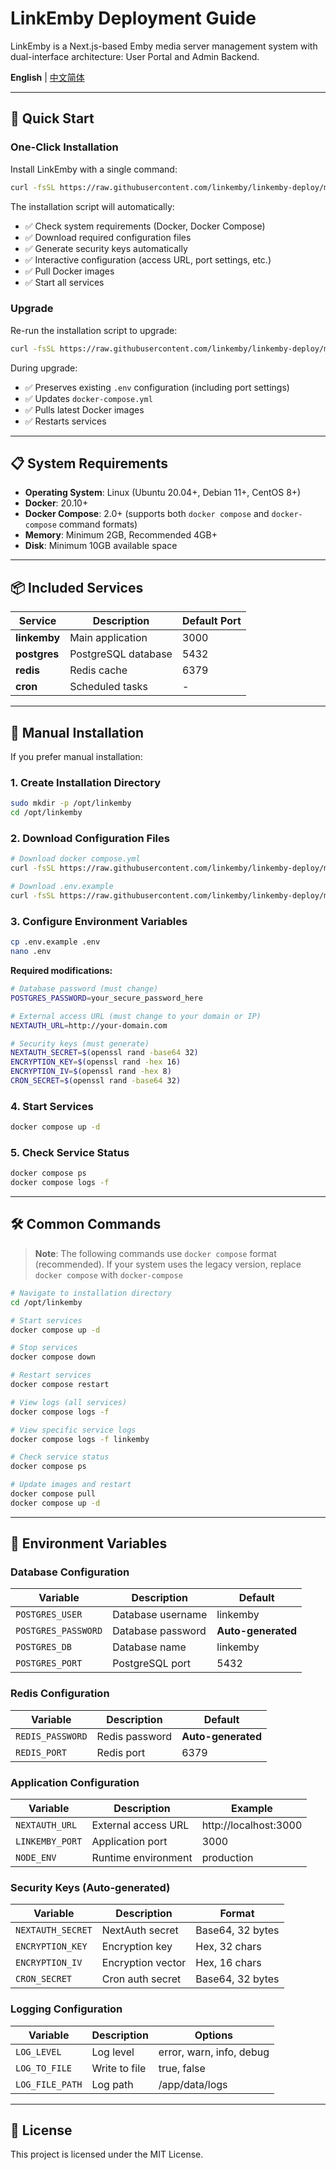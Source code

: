 # LinkEmby Deployment Guide

LinkEmby is a Next.js-based Emby media server management system with dual-interface architecture: User Portal and Admin Backend.

**English** | [中文简体](README.zh-CN.md)

---


## 🚀 Quick Start

### One-Click Installation

Install LinkEmby with a single command:

```bash
curl -fsSL https://raw.githubusercontent.com/linkemby/linkemby-deploy/main/install.sh | bash
```

The installation script will automatically:
- ✅ Check system requirements (Docker, Docker Compose)
- ✅ Download required configuration files
- ✅ Generate security keys automatically
- ✅ Interactive configuration (access URL, port settings, etc.)
- ✅ Pull Docker images
- ✅ Start all services

### Upgrade

Re-run the installation script to upgrade:

```bash
curl -fsSL https://raw.githubusercontent.com/linkemby/linkemby-deploy/main/install.sh | bash
```

During upgrade:
- ✅ Preserves existing `.env` configuration (including port settings)
- ✅ Updates `docker-compose.yml`
- ✅ Pulls latest Docker images
- ✅ Restarts services

---

## 📋 System Requirements

- **Operating System**: Linux (Ubuntu 20.04+, Debian 11+, CentOS 8+)
- **Docker**: 20.10+
- **Docker Compose**: 2.0+ (supports both `docker compose` and `docker-compose` command formats)
- **Memory**: Minimum 2GB, Recommended 4GB+
- **Disk**: Minimum 10GB available space

---

## 📦 Included Services

| Service | Description | Default Port |
|---------|-------------|--------------|
| **linkemby** | Main application | 3000 |
| **postgres** | PostgreSQL database | 5432 |
| **redis** | Redis cache | 6379 |
| **cron** | Scheduled tasks | - |

---

## 🔧 Manual Installation

If you prefer manual installation:

### 1. Create Installation Directory

```bash
sudo mkdir -p /opt/linkemby
cd /opt/linkemby
```

### 2. Download Configuration Files

```bash
# Download docker compose.yml
curl -fsSL https://raw.githubusercontent.com/linkemby/linkemby-deploy/main/docker compose.yml -o docker compose.yml

# Download .env.example
curl -fsSL https://raw.githubusercontent.com/linkemby/linkemby-deploy/main/.env.example -o .env.example
```

### 3. Configure Environment Variables

```bash
cp .env.example .env
nano .env
```

**Required modifications:**

```bash
# Database password (must change)
POSTGRES_PASSWORD=your_secure_password_here

# External access URL (must change to your domain or IP)
NEXTAUTH_URL=http://your-domain.com

# Security keys (must generate)
NEXTAUTH_SECRET=$(openssl rand -base64 32)
ENCRYPTION_KEY=$(openssl rand -hex 16)
ENCRYPTION_IV=$(openssl rand -hex 8)
CRON_SECRET=$(openssl rand -base64 32)
```

### 4. Start Services

```bash
docker compose up -d
```

### 5. Check Service Status

```bash
docker compose ps
docker compose logs -f
```

---

## 🛠️ Common Commands

> **Note**: The following commands use `docker compose` format (recommended). If your system uses the legacy version, replace `docker compose` with `docker-compose`

```bash
# Navigate to installation directory
cd /opt/linkemby

# Start services
docker compose up -d

# Stop services
docker compose down

# Restart services
docker compose restart

# View logs (all services)
docker compose logs -f

# View specific service logs
docker compose logs -f linkemby

# Check service status
docker compose ps

# Update images and restart
docker compose pull
docker compose up -d
```

---

## 📝 Environment Variables

### Database Configuration

| Variable | Description | Default |
|----------|-------------|---------|
| `POSTGRES_USER` | Database username | linkemby |
| `POSTGRES_PASSWORD` | Database password | **Auto-generated** |
| `POSTGRES_DB` | Database name | linkemby |
| `POSTGRES_PORT` | PostgreSQL port | 5432 |

### Redis Configuration

| Variable | Description | Default |
|----------|-------------|---------|
| `REDIS_PASSWORD` | Redis password | **Auto-generated** |
| `REDIS_PORT` | Redis port | 6379 |

### Application Configuration

| Variable | Description | Example |
|----------|-------------|---------|
| `NEXTAUTH_URL` | External access URL | http://localhost:3000 |
| `LINKEMBY_PORT` | Application port | 3000 |
| `NODE_ENV` | Runtime environment | production |

### Security Keys (Auto-generated)

| Variable | Description | Format |
|----------|-------------|--------|
| `NEXTAUTH_SECRET` | NextAuth secret | Base64, 32 bytes |
| `ENCRYPTION_KEY` | Encryption key | Hex, 32 chars |
| `ENCRYPTION_IV` | Encryption vector | Hex, 16 chars |
| `CRON_SECRET` | Cron auth secret | Base64, 32 bytes |

### Logging Configuration

| Variable | Description | Options |
|----------|-------------|---------|
| `LOG_LEVEL` | Log level | error, warn, info, debug |
| `LOG_TO_FILE` | Write to file | true, false |
| `LOG_FILE_PATH` | Log path | /app/data/logs |

---

## 📄 License

This project is licensed under the MIT License.
